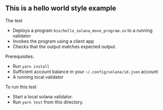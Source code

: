 ## This is a hello world style example

The test
- Deploys a program `bin/hello_solana_move_program.so` to a running validator
- Invokes the program using a client app
- Checks that the output matches expected output.

Prerequisites:
- Run `yarn install`
- Sufficient account balance in your `~/.config/solana/id.json` account
- A running local validator

To run this test
- Start a local solana validator.
- Run `yarn test` from this directory.

